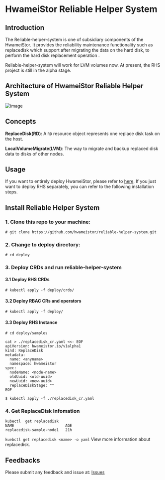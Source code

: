 # HwameiStor Reliable Helper System

## Introduction

The Reliable-helper-system is one of subsidiary components of the HwameiStor. It provides the reliability maintenance functionality such as replacedisk which support after migrating the data on the hard disk, to perform the hard disk replacement operation .

Reliable-helper-system will work for LVM volumes now. At present, the RHS project is still in the alpha stage.

## Architecture of HwameiStor Reliable Helper System

![image](https://github.com/hwameistor/reliable-helper-system/blob/main/doc/design/HwameiStor-replace-disk-arch.jpg)

## Concepts

**ReplaceDisk(RD)**: A `RD` resource object represents one replace disk task on the host.

**LocalVolumeMigrate(LVM)**: The way to migrate and backup replaced disk data to disks of other nodes.

## Usage
If you want to entirely deploy HwameiStor, please refer to [here](https://github.com/hwameistor/helm-charts). If you just want to deploy RHS separately, you can refer to the following installation steps.

## Install Reliable Helper System

### 1. Clone this repo to your machine:
```console
# git clone https://github.com/hwameistor/reliable-helper-system.git
```

### 2. Change to deploy directory:
```console
# cd deploy
```

### 3. Deploy CRDs and run reliable-helper-system

#### 3.1 Deploy RHS CRDs
```console
# kubectl apply -f deploy/crds/
```

#### 3.2 Deploy RBAC CRs and operators
```console
# kubectl apply -f deploy/
```

#### 3.3 Deploy RHS Instance
```console
# cd deploy/samples
```

```console
cat > ./replacedisk_cr.yaml <<- EOF
apiVersion: hwameistor.io/v1alpha1
kind: ReplaceDisk
metadata:
  name: <anyname>
  namespace: hwameistor
spec:
  nodeName: <node-name>
  oldUuid: <old-uuid>
  newUuid: <new-uuid>
  replaceDiskStage: ""
EOF
```

```console
$ kubectl apply -f ./replacedisk_cr.yaml
```

### 4. Get ReplaceDisk Infomation
```console
kubectl  get replacedisk
NAME                       AGE
replacedisk-sample-node1   21h

```

`kuebctl get replacedisk <name> -o yaml` View more information about replacedisk.

## Feedbacks

Please submit any feedback and issue at: [Issues](https://github.com/hwameistor/reliable-helper-system/issues)
